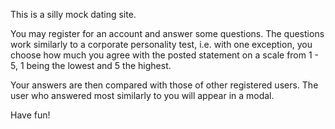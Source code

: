 This is a silly mock dating site.

You may register for an account and answer some questions. The questions work similarly
to a corporate personality test, i.e. with one exception, you choose how much you agree
with the posted statement on a scale from 1 - 5, 1 being the lowest and 5 the highest.

Your answers are then compared with those of other registered users. The user who answered
most similarly to you will appear in a modal.

Have fun!
